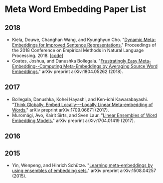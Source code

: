 # Meta Word Embedding Paper List

## 2018

* Kiela, Douwe, Changhan Wang, and Kyunghyun Cho. "[Dynamic Meta-Embeddings for Improved Sentence Representations.](http://www.aclweb.org/anthology/D18-1176)" Proceedings of the 2018 Conference on Empirical Methods in Natural Language Processing. 2018. [[code](https://github.com/facebookresearch/DME)]
* Coates, Joshua, and Danushka Bollegala. "[Frustratingly Easy Meta-Embedding--Computing Meta-Embeddings by Averaging Source Word Embeddings.](https://arxiv.org/pdf/1804.05262.pdf)" arXiv preprint arXiv:1804.05262 (2018).


## 2017

* Bollegala, Danushka, Kohei Hayashi, and Ken-ichi Kawarabayashi. "[Think Globally, Embed Locally---Locally Linear Meta-embedding of Words.](https://arxiv.org/abs/1709.06671)" arXiv preprint arXiv:1709.06671 (2017).
* Muromägi, Avo, Kairit Sirts, and Sven Laur. "[Linear Ensembles of Word Embedding Models.](https://arxiv.org/abs/1704.01419)" arXiv preprint arXiv:1704.01419 (2017).

## 2016


## 2015

* Yin, Wenpeng, and Hinrich Schütze. "[Learning meta-embeddings by using ensembles of embedding sets.](https://arxiv.org/pdf/1508.04257.pdf)" arXiv preprint arXiv:1508.04257 (2015).
